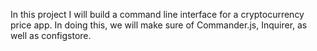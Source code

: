 In this project I will build a command line interface for a cryptocurrency price app. In doing this, we will make sure of Commander.js, Inquirer, as well as configstore.
